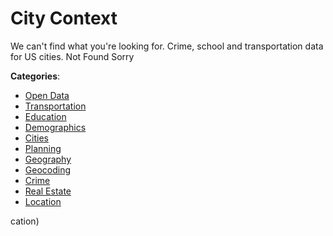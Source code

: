 # City Context


We can't find what you're looking for. Crime, school and transportation data for US cities. Not Found Sorry



**Categories**:
- [Open Data](https://github.com/apis-list/apis-list#open-data)
- [Transportation](https://github.com/apis-list/apis-list#transportation)
- [Education](https://github.com/apis-list/apis-list#education)
- [Demographics](https://github.com/apis-list/apis-list#demographics)
- [Cities](https://github.com/apis-list/apis-list#cities)
- [Planning](https://github.com/apis-list/apis-list#planning)
- [Geography](https://github.com/apis-list/apis-list#geography)
- [Geocoding](https://github.com/apis-list/apis-list#geocoding)
- [Crime](https://github.com/apis-list/apis-list#crime)
- [Real Estate](https://github.com/apis-list/apis-list#real-estate)
- [Location](https://github.com/apis-list/apis-list#location)



cation)



